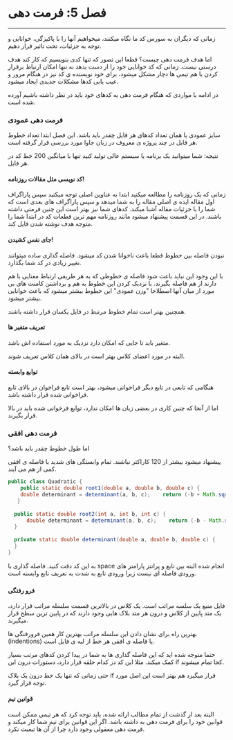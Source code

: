# فصل 5: فرمت دهی

---



زمانی که دیگران به سورس کد ما نگاه میکنند، میخواهیم آنها را با پاکیزگی، خوانایی و توجه به جزئیات، تحت تاثیر قرار دهیم. 

اما هدف فرمت دهی چیست؟ قطعا این تصور که تنها کدی بنویسیم که کار کند هدف درستی نیست. زمانی که کد خوانایی خود را از دست بدهد نه تنها امکان ارتباط برقرار کردن با هم تیمی ها دچار مشکل میشود، برای خود نویسنده ی کد نیز در هنگام مرور و عیب یابی کدها مشکلات جدیدی ایجاد میشود.

در ادامه با مواردی که هنگام فرمت دهی به کدهای خود باید در نظر داشته باشیم آورده شده است.



### فرمت دهی عمودی

سایز عمودی یا همان تعداد کدهای هر فایل چقدر باید باشد. این فصل ابتدا تعداد خطوط هر فایل در چند پروژه ی معروف در زبان جاوا مورد بررسی قرار گرفته است.

نتیجه: شما میتوانید یک برنامه یا سیستم عالی تولید کنید تنها با میانگین 200 خط کد در هر فایل.



#### کد نویسی مثل مقالات روزنامه!

زمانی که یک روزنامه را مطالعه میکنید ابتدا به عناوین اصلی توجه میکنید سپس پاراگراف اول مقاله ایده ی اصلی مقاله را به شما میدهد و سپس پاراگراف های بعدی است که شما را با جزئیات مقاله آشنا میکند. کدهای شما نیز بهتر است این چنین فرمتی داشته باشند. در این قسمت پیشنهاد میشود مانند روزنامه مهم ترین قطعات کد در ابتدا شما را متوجه هدف نوشته شدن فایل کند.



#### جای نفس کشیدن!
 نبودن فاصله بین خطوط قطعا باعث ناخوانا شدن کد میشود. فاصله گذاری ساده میتوانند تغییر زیادی در کد شما بگذارد. 

با این وجود این نباید باعث شود فاصله ی خطوطی که به هر طریقی ارتباط معنایی با هم دارند از هم فاصله بگیرند. با نزدیک کردن این خطوط به هم و برداشتن کامنت های بی مورد از میان آنها اصطلاحا "وزن عمودی" این خطوط بیشتر میشود که باعث خوانایی بیشتر میشود.

همچنین بهتر است تمام خطوط مرتبط در فایل یکسان قرار داشته باشند.



#### تعریف متغیر ها

متغیر باید تا جایی که امکان دارد نزدیک به مورد استفاده اش باشد.

البته در مورد اعضای کلاس بهتر است در بالای همان کلاس تعریف شوند.



#### توابع وابسته

هنگامی که تابعی در تابع دیگر فراخوانی میشود، بهتر است تابع فراخوان در بالای تابع فراخوانی شده قرار داشته باشد.

اما از آنجا که چنین کاری در بعضی زبان ها امکان ندارد، توابع فرخوانی شده باید در بالا قرار بگیرند.



### فرمت دهی افقی

اما طول خطوط چقدر باید باشد؟

پیشنهاد میشود بیشتر از 120 کاراکتر نباشند. تمام وابستگی های شدید با فاصله ی افقی کمی از هم می آیند.



```java
public class Quadratic {  
    public static double root1(double a, double b, double c) {
    double determinant = determinant(a, b, c);    return (-b + Math.sqrt(determinant)) / (2*a);  
   }
    
  public static double root2(int a, int b, int c) {    
      double determinant = determinant(a, b, c);    return (-b - Math.sqrt(determinant)) / (2*a);
  }
    
  private static double determinant(double a, double b, double c) {    return b*b - 4*a*c;
  }
}
```



به این کد دقت کنید. فاصله گذاری با space انجام شده البته بین تابع و پرانتز پارامتر های ورودی فاصله ای نیست زیرا ورودی تابع به شدت به تعریف تابع وابسته است.



### <!--چینش عمودی -->

<!--توجه کنید چینش عمودی حتی اگر باعث زیبایی که شود نباید باعث جلب تمرکز روی موارد غیر مهم شود. -->



#### فرو رفتگی

فایل منبع یک سلسه مراتب است. یک کلاس در بالاترین قسمت سلسله مراتب قرار دارد، یک متد پایین از کلاس و درون هر متد بلاک هایی وجود دارند که در پایین ترین سطح قرار میگیرند.

بهترین راه برای نشان دادن این سلسله مراتب بهترین کار همین فرورفتگی ها (indentions) یا فاصله ی افقی هر خط از لبه ی فایل است.

حتما متوجه شده اید که این فاصله گذاری ها به شما در پیدا کردن کدهای مرتب بسیار کمک میکند. مثلا این کد در کدام حلقه قرار دارد، دستورات درون این if کجا تمام میشوند.

حتی زمانی که تنها یک خط درون یک بلاک if قرار میگیرد هم بهتر است این اصل مورد توجه قرار گیرد.



#### قوانین تیم

البته بعد از گذشت از تمام مطالب ارائه شده، باید توجه کرد که هر تیمی ممکن است قوانین خود را برای فرمت دهی به داشته باشد. اگر این قوانین برای تیم شما کار میکند و فرمت دهی معقولی وجود دارد چرا از آن ها تبعیت نکرد.
